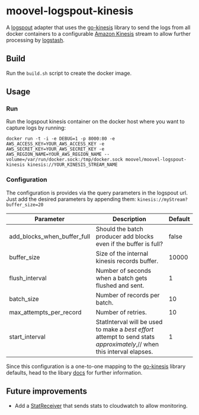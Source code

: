 # moovel-logspout-kinesis
A [logspout](https://github.com/gliderlabs/logspout) adapter that uses the [go-kinesis](https://github.com/sendgridlabs/go-kinesis) library to send the logs from all docker containers to a configurable [Amazon Kinesis](http://aws.amazon.com/de/documentation/kinesis/) stream to allow further processing by [logstash](https://www.elastic.co/products/logstash).

## Build
Run the `build.sh` script to create the docker image.

## Usage

### Run
Run the logspout kinesis container on the docker host where you want to capture logs by running: 

```
docker run -t -i -e DEBUG=1 -p 8000:80 -e AWS_ACCESS_KEY=YOUR_AWS_ACCESS_KEY -e AWS_SECRET_KEY=YOUR_AWS_SECRET_KEY -e AWS_REGION_NAME=YOUR_AWS_REGION_NAME --volume=/var/run/docker.sock:/tmp/docker.sock moovel/moovel-logspout-kinesis kinesis://YOUR_KINESIS_STREAM_NAME
```

### Configuration
The configuration is provides via the query parameters in the logspout url. Just add the desired parameters by appending them: `kinesis://myStream?buffer_size=20`

| Parameter               | Description                                                                                                            | Default |
|-------------------------|------------------------------------------------------------------------------------------------------------------------|---------|
| add_blocks_when_buffer_full | Should the batch producer add blocks even if the buffer is full?                                                       | false   |
| buffer_size              | Size of the internal kinesis records buffer.                                                                           | 10000   |
| flush_interval           | Number of seconds when a batch gets flushed and sent.                                                                  | 1       |
| batch_size               | Number of records per batch.                                                                                           | 10      |
| max_attempts_per_record    | Number of retries.                                                                                                     | 10      |
| start_interval            | StatInterval will be used to make a *best effort* attempt to send stats *approximately*,// when this interval elapses. | 1       |

Since this configuration is a one-to-one mapping to the [go-kinesis](https://github.com/sendgridlabs/go-kinesis) library defaults, head to the libary [docs](http://godoc.org/github.com/sendgridlabs/go-kinesis/batchproducer#Config) for further information.

## Future improvements
* Add a [StatReceiver](http://godoc.org/github.com/sendgridlabs/go-kinesis/batchproducer#StatReceiver) that sends stats to cloudwatch to allow monitoring.
